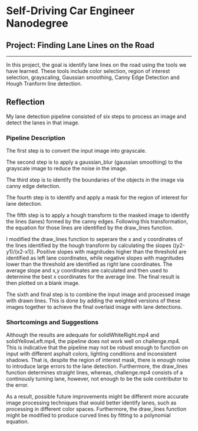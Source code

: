 
# Self-Driving Car Engineer Nanodegree


## Project: **Finding Lane Lines on the Road** 
***
In this project, the goal is identify lane lines on the road using the tools we have learned. These tools include color selection, region of interest selection, grayscaling, Gaussian smoothing, Canny Edge Detection and Hough Tranform line detection.

## Reflection

My lane detection pipeline consisted of six steps to process an image and detect the lanes in that image.

### Pipeline Description

The first step is to convert the input image into grayscale.

The second step is to apply a gaussian_blur (gaussian smoothing) to the grayscale image to reduce the noise in the image.

The third step is to identify the boundaries of the objects in the image via canny edge detection.

The fourth step is to identify and apply a mask for the region of interest for lane detection.

The fifth step is to apply a hough transform to the masked image to identify the lines (lanes) formed by the canny edges. Following this transformation, the equation for those lines are identified by the draw_lines function. 

I modified the draw_lines function to seperare the x and y coordinates of the lines identified by the hough transform by calculating the slopes ((y2-y1)/(x2-x1)). Positive slopes with magnitudes higher than the threshold are identified as left lane coordinates, while negative slopes with magnitudes lower than the threshold are identified as right lane coordinates. The average slope and x,y coordinates are calculated and then used to determine the best x coordinates for the average line. The final result is then plotted on a blank image.

The sixth and final step is to combine the input image and processed image with drawn lines. This is done by adding the weighted versions of these images together to achieve the final overlaid image with lane detections.

### Shortcomings and Suggestions

Although the results are adequate for solidWhiteRight.mp4 and solidYellowLeft.mp4, the pipeline does not work well on challenge.mp4. This is indicative that the pipeline may not be robust enough to function on input with different asphalt colors, lighting conditions and inconsistent shadows. That is, despite the region of interest mask, there is enough noise to introduce large errors to the lane detection. Furthermore, the draw_lines function determines straight lines, whereas, challenge.mp4 consists of a continously turning lane, however, not enough to be the sole contributor to the error.

As a result, possible future improvements might be different more accurate image processing techniques that would better identify lanes, such as processing in different color spaces. Furthermore, the draw_lines function might be modified to produce curved lines by fitting to a polynomial equation.
